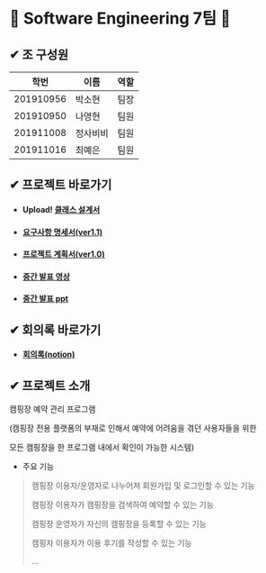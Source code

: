 # 🐥 Software Engineering 7팀 🐥

## ✔ 조 구성원
학번 | 이름 | 역할
-- | -- | --
201910956 | 박소현 | 팀장
201910950 | 나영현 | 팀원
201911008 | 정사비비 | 팀원
201911016 | 최예은 | 팀원

## ✔ 프로젝트 바로가기
* #### Upload! [클래스 설계서](https://github.com/thgus5335/SE_project/blob/main/%E1%84%8F%E1%85%B3%E1%86%AF%E1%84%85%E1%85%A2%E1%84%89%E1%85%B3%20%E1%84%89%E1%85%A5%E1%86%AF%E1%84%80%E1%85%A8%E1%84%89%E1%85%A5/%E1%84%8F%E1%85%B3%E1%86%AF%E1%84%85%E1%85%A2%E1%84%89%E1%85%B3%20%E1%84%89%E1%85%A5%E1%86%AF%E1%84%80%E1%85%A8%E1%84%89%E1%85%A5ver1.0.pptx)
* #### [요구사항 명세서(ver1.1)](https://github.com/thgus5335/SE_project/blob/main/%EC%9A%94%EA%B5%AC%EC%82%AC%ED%95%AD%20%EB%AA%85%EC%84%B8%EC%84%9C/%EC%9A%94%EA%B5%AC%EC%82%AC%ED%95%AD%20%EB%AA%85%EC%84%B8%EC%84%9C%20ver1.1.docx)
* #### [프로젝트 계획서(ver1.0)](https://github.com/thgus5335/SE_project/blob/main/%ED%94%84%EB%A1%9C%EC%A0%9D%ED%8A%B8%20%EA%B3%84%ED%9A%8D%EC%84%9C/%ED%94%84%EB%A1%9C%EC%A0%9D%ED%8A%B8%20%EA%B3%84%ED%9A%8D%EC%84%9C%20ver1.0.doc)
* #### [중간 발표 영상](https://github.com/thgus5335/SE_project/blob/main/%EC%A4%91%EA%B0%84%20%EB%B0%9C%ED%91%9C/%EC%A4%91%EA%B0%84%20%EB%B0%9C%ED%91%9C%20%EC%98%81%EC%83%81.mp4)
* #### [중간 발표 ppt](https://github.com/thgus5335/SE_project/blob/main/%EC%A4%91%EA%B0%84%20%EB%B0%9C%ED%91%9C/%EC%A4%91%EA%B0%84%20%EB%B0%9C%ED%91%9C%20ppt.pdf)

## ✔ 회의록 바로가기
* #### [회의록(notion)](https://www.notion.so/41e8083360b14e15939b93191e890a1e)

## ✔ 프로젝트 소개
캠핑장 예약 관리 프로그램

(캠핑장 전용 플랫폼의 부재로 인해서 예약에 어려움을 겪던 사용자들을 위한

모든 캠핑장을 한 프로그램 내에서 확인이 가능한 시스템)
* 주요 기능
 > 캠핑장 이용자/운영자로 나누어져 회원가입 및 로그인할 수 있는 기능
 > 
 > 캠핑장 이용자가 캠핑장을 검색하여 예약할 수 있는 기능
 > 
 > 캠핑장 운영자가 자신의 캠핑장을 등록할 수 있는 기능
 > 
 > 캠핑자 이용자가 이용 후기를 작성할 수 있는 기능
 > 
 > ...




